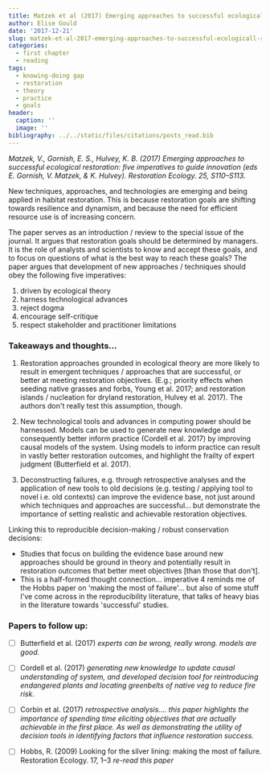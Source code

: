```yaml
---
title: Matzek et al (2017) Emerging approaches to successful ecologicall restoration
author: Elise Gould
date: '2017-12-21'
slug: matzek-et-al-2017-emerging-approaches-to-successful-ecologicall-restoration
categories:
  - first chapter
  - reading
tags:
  - knowing-doing gap
  - restoration
  - theory
  - practice
  - goals
header:
  caption: ''
  image: ''
bibliography: ../../static/files/citations/posts_read.bib
---
```


*Matzek, V., Gornish, E. S., Hulvey, K. B. (2017) Emerging approaches to successful ecological restoration: five imperatives to guide innovation (eds E. Gornish, V. Matzek, & K. Hulvey). Restoration Ecology. 25, S110–S113.*

New techniques, approaches, and technologies are emerging and being applied in habitat restoration. This is because restoration goals are shifting towards resilience and dynamism, and because the need for efficient resource use is of increasing concern.

The paper serves as an introduction / review to the special issue of the journal. It argues that  restoration goals should be determined by managers. It is the role of analysts and scientists to know and accept these goals, and to focus on questions of what is the best way to reach these goals?  The paper argues that development of new approaches / techniques should obey the following five imperatives:

1. driven by ecological theory
2. harness technological advances
3. reject dogma
4. encourage self-critique 
5. respect stakeholder and practitioner limitations

### Takeaways and thoughts...

1. Restoration approaches grounded in ecological theory are more likely to result in emergent techniques / approaches that are successful, or better at meeting restoration objectives. (E.g.; priority effects when seeding native grasses and forbs, Young et al. 2017; and restoration islands / nucleation for dryland restoration, Hulvey et al. 2017). The authors don't really test this assumption, though.

2. New technological tools and advances in computing power should be harnessed. Models can be used to generate new knowledge and consequently better inform practice (Cordell et al. 2017) by improving causal models of the system. Using models to inform practice can result in vastly better restoration outcomes, and highlight the frailty of expert judgment (Butterfield et al. 2017).

4. Deconstructing failures, e.g. through retrospective analyses and the application of new tools to old decisions (e.g. testing / applying tool to novel i.e. old contexts) can improve the evidence base, not just around which techniques and approaches are successful... but demonstrate the importance of setting realistic and achievable restoration objectives.

Linking this to reproducible decision-making / robust conservation decisions:

- Studies that focus on building the evidence base around new approaches should be ground in theory and potentially result in restoration outcomes that better meet objectives [than those that don't]. 
- This is a half-formed thought connection... imperative 4 reminds me of the Hobbs paper on 'making the most of failure'... but also of some stuff I've come across in the reproducibility literature, that talks of heavy bias in the literature towards 'successful' studies.

### Papers to follow up:

- [ ] Butterfield et al. (2017) *experts can be wrong, really wrong. models are good.*
- [ ] Cordell et al. (2017) *generating new knowledge to update causal understanding of system, and developed decision tool for reintroducing endangered plants and locating greenbelts of native veg to reduce fire risk.*
- [ ] Corbin et al. (2017) *retrospective analysis.... this paper highlights the importance of spending time eliciting objectives that are actually achievable in the first place. As well as demonstrating the utility of decision tools in identifying factors that influence restoration success.*
- [ ] Hobbs, R. (2009) Looking for the silver lining: making the most of failure. Restoration Ecology. 17, 1–3 *re-read this paper* 


